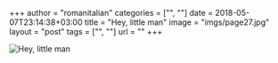 +++
author = "romanitalian"
categories = ["", ""]
date = 2018-05-07T23:14:38+03:00
title = "Hey, little man"
image = "imgs/page27.jpg"
layout = "post"
tags = ["", ""]
url = ""
+++

<img src="/imgs/page27.jpg" alt="Hey, little man">